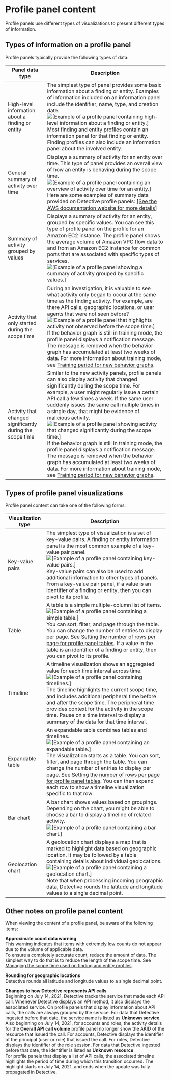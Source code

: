 # Profile panel content<a name="profile-panel-content"></a>

Profile panels use different types of visualizations to present different types of information\.

## Types of information on a profile panel<a name="profile-panel-data-types"></a>

Profile panels typically provide the following types of data:


|  Panel data type  |  Description  | 
| --- | --- | 
|  High\-level information about a finding or entity  |  The simplest type of panel provides some basic information about a finding or entity\. Examples of information included on an information panel include the identifier, name, type, and creation date\. ![\[Example of a profile panel containing high-level information about a finding or entity.\]](http://docs.aws.amazon.com/detective/latest/userguide/images/screen_profile_panel_item_details.png) Most finding and entity profiles contain an information panel for that finding or entity\. Finding profiles can also include an information panel about the involved entity\.  | 
|  General summary of activity over time  |  Displays a summary of activity for an entity over time\. This type of panel provides an overall view of how an entity is behaving during the scope time\. ![\[Example of a profile panel containing an overview of activity over time for an entity.\]](http://docs.aws.amazon.com/detective/latest/userguide/images/screen_profile_panel_activity_summary.png) Here are some examples of summary data provided on Detective profile panels: [\[See the AWS documentation website for more details\]](http://docs.aws.amazon.com/detective/latest/userguide/profile-panel-content.html)  | 
|  Summary of activity grouped by values  |  Displays a summary of activity for an entity, grouped by specific values\. You can see this type of profile panel on the profile for an Amazon EC2 instance\. The profile panel shows the average volume of Amazon VPC flow data to and from an Amazon EC2 instance for common ports that are associated with specific types of services\. ![\[Example of a profile panel showing a summary of activity grouped by specific values.\]](http://docs.aws.amazon.com/detective/latest/userguide/images/screen_profile_panel_grouped_summary.png)  | 
|  Activity that only started during the scope time  |  During an investigation, it is valuable to see what activity only began to occur at the same time as the finding activity\. For example, are there API calls, geographic locations, or user agents that were not seen before? ![\[Example of a profile panel that highlights activity not observed before the scope time.\]](http://docs.aws.amazon.com/detective/latest/userguide/images/screen_profile_panel_newly_observed.png) If the behavior graph is still in training mode, the profile panel displays a notification message\. The message is removed when the behavior graph has accumulated at least two weeks of data\. For more information about training mode, see [Training period for new behavior graphs](detective-data-training-period.md)\.  | 
|  Activity that changed significantly during the scope time  |  Similar to the new activity panels, profile panels can also display activity that changed significantly during the scope time\. For example, a user might regularly issue a certain API call a few times a week\. If the same user suddenly issues the same call multiple times in a single day, that might be evidence of malicious activity\. ![\[Example of a profile panel showing activity that changed significantly during the scope time.\]](http://docs.aws.amazon.com/detective/latest/userguide/images/screen_profile_panel_changed_activity.png) If the behavior graph is still in training mode, the profile panel displays a notification message\. The message is removed when the behavior graph has accumulated at least two weeks of data\. For more information about training mode, see [Training period for new behavior graphs](detective-data-training-period.md)\.  | 

## Types of profile panel visualizations<a name="profile-panel-display-types"></a>

Profile panel content can take one of the following forms:


|  Visualization type  |  Description  | 
| --- | --- | 
|  Key\-value pairs  |  The simplest type of visualization is a set of key\-value pairs\. A finding or entity information panel is the most common example of a key\-value pair panel\. ![\[Example of a profile panel containing key-value pairs.\]](http://docs.aws.amazon.com/detective/latest/userguide/images/screen_profile_panel_key_value.png) Key\-value pairs can also be used to add additional information to other types of panels\. From a key\-value pair panel, if a value is an identifier of a finding or entity, then you can pivot to its profile\.  | 
|  Table  |  A table is a simple multiple\-column list of items\. ![\[Example of a profile panel containing a simple table.\]](http://docs.aws.amazon.com/detective/latest/userguide/images/screen_profile_panel_table.png) You can sort, filter, and page through the table\. You can change the number of entries to display per page\. See [Setting the number of rows per page for profile panel tables](profile-panel-table-preferences.md)\. If a value in the table is an identifier of a finding or entity, then you can pivot to its profile\.  | 
|  Timeline  |  A timeline visualization shows an aggregated value for each time interval across time\. ![\[Example of a profile panel containing timelines.\]](http://docs.aws.amazon.com/detective/latest/userguide/images/screen_profile_panel_timeline.png) The timeline highlights the current scope time, and includes additional peripheral time before and after the scope time\. The peripheral time provides context for the activity in the scope time\. Pause on a time interval to display a summary of the data for that time interval\.  | 
|  Expandable table  |  An expandable table combines tables and timelines\. ![\[Example of a profile panel containing an expandable table.\]](http://docs.aws.amazon.com/detective/latest/userguide/images/screen_profile_panel_expandable_table.png) The visualization starts as a table\. You can sort, filter, and page through the table\. You can change the number of entries to display per page\. See [Setting the number of rows per page for profile panel tables](profile-panel-table-preferences.md)\. You can then expand each row to show a timeline visualization specific to that row\.  | 
|  Bar chart  |  A bar chart shows values based on groupings\. Depending on the chart, you might be able to choose a bar to display a timeline of related activity\. ![\[Example of a profile panel containing a bar chart.\]](http://docs.aws.amazon.com/detective/latest/userguide/images/screen_profile_panel_bar_chart.png)  | 
|  Geolocation chart  |  A geolocation chart displays a map that is marked to highlight data based on geographic location\. It may be followed by a table containing details about individual geolocations\. ![\[Example of a profile panel containing a geolocation chart.\]](http://docs.aws.amazon.com/detective/latest/userguide/images/screen_profile_panel_geolocation.png) Note that when processing incoming geographic data, Detective rounds the latitude and longitude values to a single decimal point\.  | 

## Other notes on profile panel content<a name="profile-panel-other-notes"></a>

When viewing the content of a profile panel, be aware of the following items:

****Approximate count data warning****  
This warning indicates that items with extremely low counts do not appear due to the volume of applicable data\.  
To ensure a completely accurate count, reduce the amount of data\. The simplest way to do that is to reduce the length of the scope time\. See [Managing the scope time used on finding and entity profiles](scope-time-managing.md)\.

****Rounding for geographic locations****  
Detective rounds all latitude and longitude values to a single decimal point\.

**Changes to how Detective represents API calls**  
Beginning on July 14, 2021, Detective tracks the service that made each API call\. Whenever Detective displays an API method, it also displays the associated service\. On profile panels that display information about API calls, the calls are always grouped by the service\. For data that Detective ingested before that date, the service name is listed as **Unknown service**\.  
Also beginning on July 14, 2021, for accounts and roles, the activity details for the **Overall API call volume** profile panel no longer show the AKID of the resource that issued the call\. For accounts, Detective displays the identifier of the principal \(user or role\) that issued the call\. For roles, Detective displays the identifier of the role session\. For data that Detective ingested before that date, the identifier is listed as **Unknown resource**\.  
For profile panels that display a list of API calls, the associated timeline highlights the period of time during which this transition occurred\. The highlight starts on July 14, 2021, and ends when the update was fully propagated in Detective\.